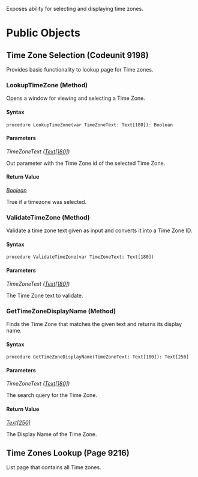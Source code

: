 Exposes ability for selecting and displaying time zones.

# Public Objects
## Time Zone Selection (Codeunit 9198)

 Provides basic functionality to lookup page for Time zones.
 

### LookupTimeZone (Method) <a name="LookupTimeZone"></a> 

 Opens a window for viewing and selecting a Time Zone.
 

#### Syntax
```
procedure LookupTimeZone(var TimeZoneText: Text[180]): Boolean
```
#### Parameters
*TimeZoneText ([Text[180]](https://docs.microsoft.com/en-us/dynamics365/business-central/dev-itpro/developer/methods-auto/text/text-data-type))* 

Out parameter with the Time Zone id of the selected Time Zone.

#### Return Value
*[Boolean](https://docs.microsoft.com/en-us/dynamics365/business-central/dev-itpro/developer/methods-auto/boolean/boolean-data-type)*

True if a timezone was selected.
### ValidateTimeZone (Method) <a name="ValidateTimeZone"></a> 

 Validate a time zone text given as input and converts it into a Time Zone ID.
 

#### Syntax
```
procedure ValidateTimeZone(var TimeZoneText: Text[180])
```
#### Parameters
*TimeZoneText ([Text[180]](https://docs.microsoft.com/en-us/dynamics365/business-central/dev-itpro/developer/methods-auto/text/text-data-type))* 

The Time Zone text to validate.

### GetTimeZoneDisplayName (Method) <a name="GetTimeZoneDisplayName"></a> 

 Finds the Time Zone that matches the given text and returns its display name.
 

#### Syntax
```
procedure GetTimeZoneDisplayName(TimeZoneText: Text[180]): Text[250]
```
#### Parameters
*TimeZoneText ([Text[180]](https://docs.microsoft.com/en-us/dynamics365/business-central/dev-itpro/developer/methods-auto/text/text-data-type))* 

The search query for the Time Zone.

#### Return Value
*[Text[250]](https://docs.microsoft.com/en-us/dynamics365/business-central/dev-itpro/developer/methods-auto/text/text-data-type)*

The Display Name of the Time Zone.

## Time Zones Lookup (Page 9216)

 List page that contains all Time zones.
 

